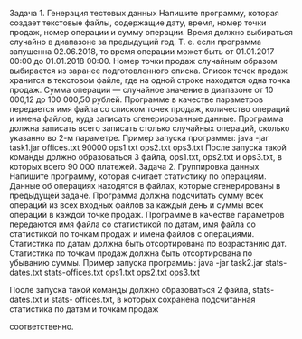 Задача 1. Генерация тестовых данных
Напишите программу, которая создает текстовые файлы, содержащие дату, время, номер
точки продаж, номер операции и сумму операции.
Время должно выбираться случайно в диапазоне за предыдущий год. Т. е. если
программа запущенна 02.06.2018, то время операции может быть от 01.01.2017 00:00 до
01.01.2018 00:00.
Номер точки продаж случайным образом выбирается из заранее подготовленного списка.
Список точек продаж хранится в текстовом файле, где на одной строке находится одна
точка продаж.
Сумма операции — случайное значение в диапазоне от 10 000,12 до 100 000,50 рублей.
Программе в качестве параметров передается имя файла со списком точек продаж,
количество операций и имена файлов, куда записать сгенерированные данные.
Программа должна записать всего записать столько случайных операций, сколько
указанно во 2-м параметре.
Пример запуска программы:
java -jar task1.jar offices.txt 90000 ops1.txt ops2.txt ops3.txt
После запуска такой команды должно образоваться 3 файла, ops1.txt, ops2.txt и ops3.txt, в
которых всего 90 000 платежей.
Задача 2. Группировка данных
Напишите программу, которая считает статистику по операциям.
Данные об операциях находятся в файлах, которые сгенерированы в предыдущей
задаче.
Программа должна подсчитать сумму всех операций из всех входных файлов за каждый
день и суммы всех операций в каждой точке продаж.
Программе в качестве параметров передаются имя файла со статистикой по датам, имя
файла со статистикой по точкам продаж и имена файлов с операциями.
Статистика по датам должна быть отсортирована по возрастанию дат.
Статистика по точкам продаж должна быть отсортирована по убыванию суммы.
Пример запуска программы:
java -jar task2.jar stats-dates.txt stats-offices.txt ops1.txt ops2.txt ops3.txt

После запуска такой команды должно образоваться 2 файла, stats-dates.txt и stats-
offices.txt, в которых сохранена подсчитанная статистика по датам и точкам продаж

соответственно.